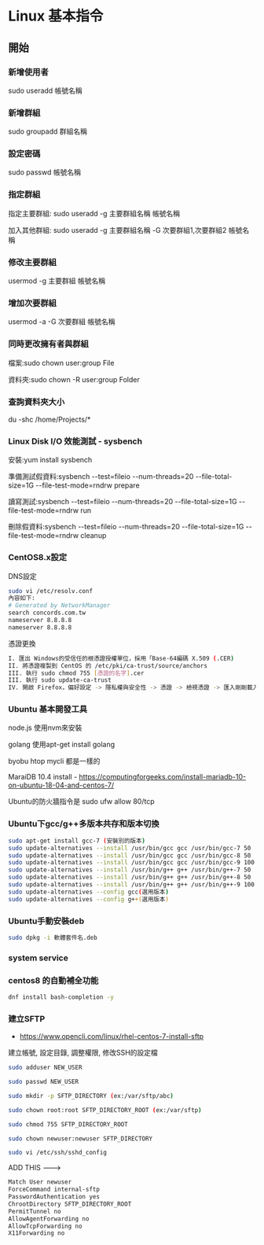 # Linux 基本指令

## 開始

### 新增使用者

sudo useradd 帳號名稱

### 新增群組

sudo groupadd 群組名稱

### 設定密碼

sudo passwd 帳號名稱

### 指定群組

指定主要群組: sudo useradd -g 主要群組名稱 帳號名稱

加入其他群組: sudo useradd -g 主要群組名稱 -G 次要群組1,次要群組2 帳號名稱

### 修改主要群組

usermod -g 主要群組 帳號名稱

### 增加次要群組

usermod -a -G 次要群組 帳號名稱

### 同時更改擁有者與群組

檔案:sudo chown user:group File

資料夾:sudo chown -R user:group Folder

### 查詢資料夾大小

du -shc /home/Projects/*

### Linux Disk I/O 效能測試 - sysbench

安裝:yum install sysbench

準備測試假資料:sysbench --test=fileio --num-threads=20 --file-total-size=1G --file-test-mode=rndrw prepare

讀寫測試:sysbench --test=fileio --num-threads=20 --file-total-size=1G --file-test-mode=rndrw run

刪除假資料:sysbench --test=fileio --num-threads=20 --file-total-size=1G --file-test-mode=rndrw cleanup

### CentOS8.x設定

DNS設定

```bash
sudo vi /etc/resolv.conf
內容如下:
# Generated by NetworkManager
search concords.com.tw
nameserver 8.8.8.8
nameserver 8.8.8.8
```

憑證更換

```bash
I. 匯出 Windows的受信任的根憑證授權單位，採用「Base-64編碼 X.509 (.CER)
II. 將憑證複製到 CentOS 的 /etc/pki/ca-trust/source/anchors
III. 執行 sudo chmod 755 [憑證的名字].cer 
III. 執行 sudo update-ca-trust
IV. 開啟 Firefox，偏好設定 -> 隱私權與安全性 -> 憑證 -> 檢視憑證 -> 匯入剛剛載入的憑證(網站及郵件)
```

### Ubuntu 基本開發工具

node.js 使用nvm來安裝

golang 使用apt-get install golang

byobu htop mycli 都是一樣的

MaraiDB 10.4 install - <https://computingforgeeks.com/install-mariadb-10-on-ubuntu-18-04-and-centos-7/>

Ubuntu的防火牆指令是 sudo ufw allow 80/tcp

### Ubuntu下gcc/g++多版本共存和版本切換

```bash
sudo apt-get install gcc-7 (安裝別的版本)
sudo update-alternatives --install /usr/bin/gcc gcc /usr/bin/gcc-7 50  (設定版本權重, 100是自動)
sudo update-alternatives --install /usr/bin/gcc gcc /usr/bin/gcc-8 50  (設定版本權重)
sudo update-alternatives --install /usr/bin/gcc gcc /usr/bin/gcc-9 100 (設定版本權重)
sudo update-alternatives --install /usr/bin/g++ g++ /usr/bin/g++-7 50
sudo update-alternatives --install /usr/bin/g++ g++ /usr/bin/g++-8 50
sudo update-alternatives --install /usr/bin/g++ g++ /usr/bin/g++-9 100
sudo update-alternatives --config gcc(選用版本)
sudo update-alternatives --config g++(選用版本)
```

### Ubuntu手動安裝deb

```bash
sudo dpkg -i 軟體套件名.deb
```

### system service

### centos8 的自動補全功能

```bash
dnf install bash-completion -y
```

### 建立SFTP

- <https://www.opencli.com/linux/rhel-centos-7-install-sftp>

建立帳號, 設定目錄, 調整權限, 修改SSH的設定檔

```bash
sudo adduser NEW_USER
```

```bash
sudo passwd NEW_USER
```

```bash
sudo mkdir -p SFTP_DIRECTORY (ex:/var/sftp/abc)
```

```bash
sudo chown root:root SFTP_DIRECTORY_ROOT (ex:/var/sftp)
```

```bash
sudo chmod 755 SFTP_DIRECTORY_ROOT
```

```bash
sudo chown newuser:newuser SFTP_DIRECTORY
```

```bash
sudo vi /etc/ssh/sshd_config
```

ADD THIS --->

```bash
Match User newuser
ForceCommand internal-sftp
PasswordAuthentication yes
ChrootDirectory SFTP_DIRECTORY_ROOT
PermitTunnel no
AllowAgentForwarding no
AllowTcpForwarding no
X11Forwarding no
```
